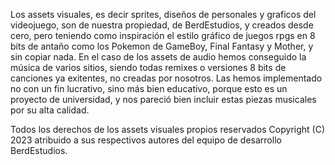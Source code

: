 Los assets visuales, es decir sprites, diseños de personales y graficos del videojuego, son de nuestra propiedad, de BerdEstudios, y creados desde cero, pero teniendo como inspiración el estilo gráfico de juegos rpgs en 8 bits de antaño como los Pokemon de GameBoy, Final Fantasy y Mother, y sin copiar nada.
En el caso de los assets de audio hemos conseguido la música de varios sitios, siendo todas remixes o versiones 8 bits de canciones ya exitentes, no creadas por nosotros. Las hemos implementado no con un fin lucrativo, sino más bien educativo, porque esto es un proyecto de universidad, y nos pareció bien incluir estas piezas musicales por su alta calidad.

Todos los derechos de los assets visuales propios reservados Copyright (C) 2023 atribuido a sus respectivos autores del equipo de desarrollo BerdEstudios.
